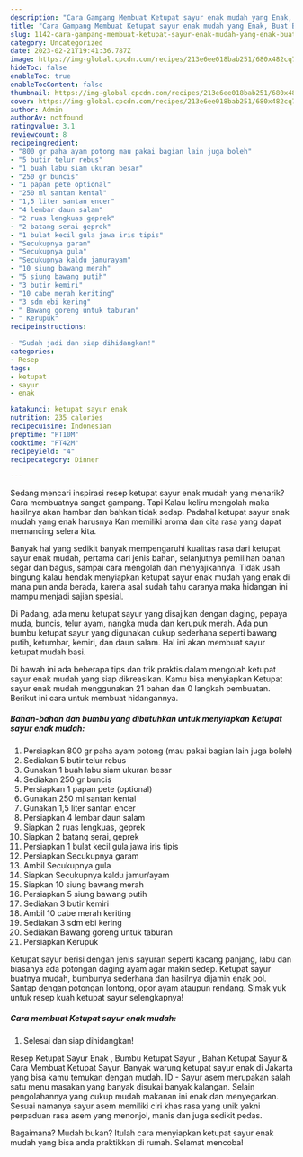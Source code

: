 ```yaml
---
description: "Cara Gampang Membuat Ketupat sayur enak mudah yang Enak, Buat Buka Puasa}"
title: "Cara Gampang Membuat Ketupat sayur enak mudah yang Enak, Buat Buka Puasa}"
slug: 1142-cara-gampang-membuat-ketupat-sayur-enak-mudah-yang-enak-buat-buka-puasa
category: Uncategorized
date: 2023-02-21T19:41:36.787Z
image: https://img-global.cpcdn.com/recipes/213e6ee018bab251/680x482cq70/ketupat-sayur-enak-mudah-foto-resep-utama.jpg
hideToc: false
enableToc: true
enableTocContent: false
thumbnail: https://img-global.cpcdn.com/recipes/213e6ee018bab251/680x482cq70/ketupat-sayur-enak-mudah-foto-resep-utama.jpg
cover: https://img-global.cpcdn.com/recipes/213e6ee018bab251/680x482cq70/ketupat-sayur-enak-mudah-foto-resep-utama.jpg
author: Admin
authorAv: notfound
ratingvalue: 3.1
reviewcount: 8
recipeingredient:
- "800 gr paha ayam potong mau pakai bagian lain juga boleh"
- "5 butir telur rebus"
- "1 buah labu siam ukuran besar"
- "250 gr buncis"
- "1 papan pete optional"
- "250 ml santan kental"
- "1,5 liter santan encer"
- "4 lembar daun salam"
- "2 ruas lengkuas geprek"
- "2 batang serai geprek"
- "1 bulat kecil gula jawa iris tipis"
- "Secukupnya garam"
- "Secukupnya gula"
- "Secukupnya kaldu jamurayam"
- "10 siung bawang merah"
- "5 siung bawang putih"
- "3 butir kemiri"
- "10 cabe merah keriting"
- "3 sdm ebi kering"
- " Bawang goreng untuk taburan"
- " Kerupuk"
recipeinstructions:

- "Sudah jadi dan siap dihidangkan!"
categories:
- Resep
tags:
- ketupat
- sayur
- enak

katakunci: ketupat sayur enak 
nutrition: 235 calories
recipecuisine: Indonesian
preptime: "PT10M"
cooktime: "PT42M"
recipeyield: "4"
recipecategory: Dinner

---
```



Sedang mencari inspirasi resep ketupat sayur enak mudah yang menarik? Cara membuatnya sangat gampang. Tapi Kalau keliru mengolah maka hasilnya akan hambar dan bahkan tidak sedap. Padahal ketupat sayur enak mudah yang enak harusnya Kan memiliki aroma dan cita rasa yang dapat memancing selera kita.


Banyak hal yang sedikit banyak mempengaruhi kualitas rasa dari ketupat sayur enak mudah, pertama dari jenis bahan, selanjutnya pemilihan bahan segar dan bagus, sampai cara mengolah dan menyajikannya. Tidak usah bingung kalau hendak menyiapkan ketupat sayur enak mudah yang enak di mana pun anda berada, karena asal sudah tahu caranya maka hidangan ini mampu menjadi sajian spesial.

Di Padang, ada menu ketupat sayur yang disajikan dengan daging, pepaya muda, buncis, telur ayam, nangka muda dan kerupuk merah. Ada pun bumbu ketupat sayur yang digunakan cukup sederhana seperti bawang putih, ketumbar, kemiri, dan daun salam. Hal ini akan membuat sayur ketupat mudah basi.


Di bawah ini ada beberapa tips dan trik praktis dalam mengolah ketupat sayur enak mudah yang siap dikreasikan. Kamu bisa menyiapkan Ketupat sayur enak mudah menggunakan 21 bahan dan 0 langkah pembuatan. Berikut ini cara untuk membuat hidangannya.

<!--inarticleads1-->

##### Bahan-bahan dan bumbu yang dibutuhkan untuk menyiapkan Ketupat sayur enak mudah:

1. Persiapkan 800 gr paha ayam potong (mau pakai bagian lain juga boleh)
1. Sediakan 5 butir telur rebus
1. Gunakan 1 buah labu siam ukuran besar
1. Sediakan 250 gr buncis
1. Persiapkan 1 papan pete (optional)
1. Gunakan 250 ml santan kental
1. Gunakan 1,5 liter santan encer
1. Persiapkan 4 lembar daun salam
1. Siapkan 2 ruas lengkuas, geprek
1. Siapkan 2 batang serai, geprek
1. Persiapkan 1 bulat kecil gula jawa iris tipis
1. Persiapkan Secukupnya garam
1. Ambil Secukupnya gula
1. Siapkan Secukupnya kaldu jamur/ayam
1. Siapkan 10 siung bawang merah
1. Persiapkan 5 siung bawang putih
1. Sediakan 3 butir kemiri
1. Ambil 10 cabe merah keriting
1. Sediakan 3 sdm ebi kering
1. Sediakan  Bawang goreng untuk taburan
1. Persiapkan  Kerupuk


Ketupat sayur berisi dengan jenis sayuran seperti kacang panjang, labu dan biasanya ada potongan daging ayam agar makin sedep. Ketupat sayur buatnya mudah, bumbunya sederhana dan hasilnya dijamin enak pol. Santap dengan potongan lontong, opor ayam ataupun rendang. Simak yuk untuk resep kuah ketupat sayur selengkapnya! 

<!--inarticleads2-->

##### Cara membuat Ketupat sayur enak mudah:


1. Selesai dan siap dihidangkan!

Resep Ketupat Sayur Enak , Bumbu Ketupat Sayur , Bahan Ketupat Sayur &amp; Cara Membuat Ketupat Sayur. Banyak warung ketupat sayur enak di Jakarta yang bisa kamu temukan dengan mudah. ID - Sayur asem merupakan salah satu menu masakan yang banyak disukai banyak kalangan. Selain pengolahannya yang cukup mudah makanan ini enak dan menyegarkan. Sesuai namanya sayur asem memiliki ciri khas rasa yang unik yakni perpaduan rasa asem yang menonjol, manis dan juga sedikit pedas. 

Bagaimana? Mudah bukan? Itulah cara menyiapkan ketupat sayur enak mudah yang bisa anda praktikkan di rumah. Selamat mencoba!
